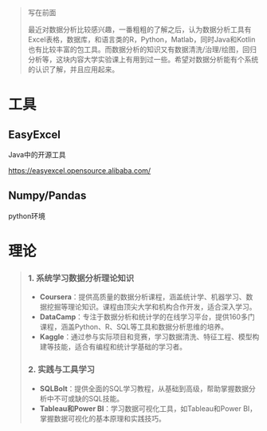> 写在前面
>
> 最近对数据分析比较感兴趣，一番粗粗的了解之后，认为数据分析工具有Excel表格，数据库，和语言类的R，Python，Matlab，同时Java和Kotlin也有比较丰富的包工具。而数据分析的知识又有数据清洗/治理/绘图，回归分析等，这块内容大学实验课上有用到过一些。希望对数据分析能有个系统的认识了解，并且应用起来。

# 工具

## EasyExcel

Java中的开源工具

https://easyexcel.opensource.alibaba.com/

## Numpy/Pandas

python环境

# 理论

> ### 1. **系统学习数据分析理论知识**
>
> - **Coursera**：提供高质量的数据分析课程，涵盖统计学、机器学习、数据挖掘等理论知识。课程由顶尖大学和机构合作开发，适合深入学习。
> - **DataCamp**：专注于数据分析和统计学的在线学习平台，提供160多门课程，涵盖Python、R、SQL等工具和数据分析思维的培养。
> - **Kaggle**：通过参与实际项目和竞赛，学习数据清洗、特征工程、模型构建等技能，适合有编程和统计学基础的学习者。
>
> ### 2. **实践与工具学习**
>
> - **SQLBolt**：提供全面的SQL学习教程，从基础到高级，帮助掌握数据分析中不可或缺的SQL技能。
> - **Tableau和Power BI**：学习数据可视化工具，如Tableau和Power BI，掌握数据可视化的基本原理和实践技巧。

